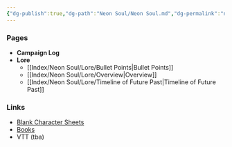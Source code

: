 ```yaml
---
{"dg-publish":true,"dg-path":"Neon Soul/Neon Soul.md","dg-permalink":"neon-soul","permalink":"/neon-soul/","pinned":true,"updated":"2023-11-02T18:02:18.061-04:00"}
---
```


### Pages

- **Campaign Log**
- **Lore**
	- [[Index/Neon Soul/Lore/Bullet Points\|Bullet Points]]
	- [[Index/Neon Soul/Lore/Overview\|Overview]]
	- [[Index/Neon Soul/Lore/Timeline of Future Past\|Timeline of Future Past]]


### Links
- [Blank Character Sheets](https://drive.google.com/drive/folders/1-gNIQIhRDvQ26owJNL7V9TmxJg3o5zLy?usp=drive_link)
- [Books](https://drive.google.com/drive/folders/1ILxBviThIyPc2dfOVEnalChNuQABtWWM?usp=drive_link)
- VTT (tba)